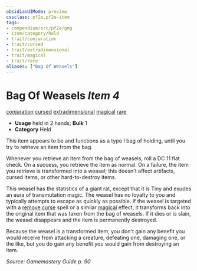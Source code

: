 ```yaml
---
obsidianUIMode: preview
cssclass: pf2e,pf2e-item
tags:
- compendium/src/pf2e/gmg
- item/category/held
- trait/conjuration
- trait/cursed
- trait/extradimensional
- trait/magical
- trait/rare
aliases: ["Bag Of Weasels"]
---
```

# Bag Of Weasels *Item 4*  
[conjuration](rules/traits/conjuration.md "Conjuration School Trait")  [cursed](rules/traits/cursed-gmg.md "Cursed Item Trait")  [extradimensional](rules/traits/extradimensional.md "Extradimensional Effect Trait")  [magical](rules/traits/magical.md "Magical Item Trait")  [rare](rules/traits/rare.md "Rare Rarity Trait")  

- **Usage** held in 2 hands; **Bulk** 1
- **Category** Held

This item appears to be and functions as a type I bag of holding, until you try to retrieve an item from the bag.

Whenever you retrieve an item from the bag of weasels, roll a DC 11 flat check. On a success, you retrieve the item as normal. On a failure, the item you retrieve is transformed into a weasel; this doesn't affect artifacts, cursed items, or other hard-to-destroy items.

This weasel has the statistics of a giant rat, except that it is Tiny and exudes an aura of transmutation magic. The weasel has no loyalty to you and typically attempts to escape as quickly as possible. If the weasel is targeted with a [remove curse](compendium/spells/remove-curse.md) spell or a similar [magical](rules/traits/magical.md "Magical Item Trait") effect, it transforms back into the original item that was taken from the bag of weasels. If it dies or is slain, the weasel disappears and the item is permanently destroyed.

Because the weasel is a transformed item, you don't gain any benefit you would receive from attacking a creature, defeating one, damaging one, or the like, but you do gain any benefit you would gain from destroying an item.

*Source: Gamemastery Guide p. 90*